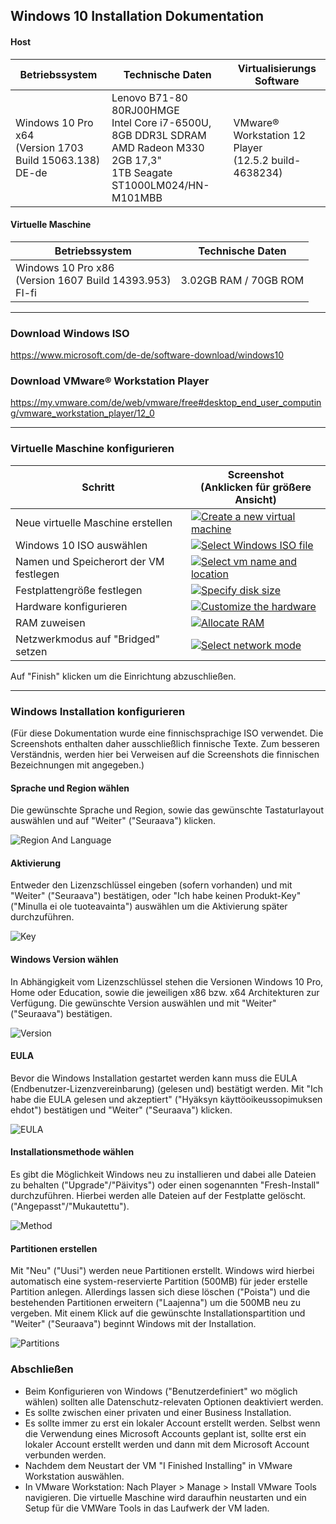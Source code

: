 ## Windows 10 Installation Dokumentation

#### Host
|Betriebssystem|Technische Daten|Virtualisierungs Software|
|---|---|---|
|Windows 10 Pro x64<br/>(Version 1703 Build 15063.138)<br/>DE-de|Lenovo B71-80 80RJ00HMGE<br/>Intel Core i7-6500U, 8GB DDR3L SDRAM <br/> AMD Radeon M330 2GB 17,3"<br/>1TB Seagate ST1000LM024/HN-M101MBB|VMware® Workstation 12 Player<br/>(12.5.2 build-4638234)|

#### Virtuelle Maschine
|Betriebssystem|Technische Daten|
|---|---|
|Windows 10 Pro x86<br/>(Version 1607 Build 14393.953)<br/>FI-fi|3.02GB RAM / 70GB ROM|

***
### Download Windows ISO
https://www.microsoft.com/de-de/software-download/windows10

### Download VMware® Workstation Player
https://my.vmware.com/de/web/vmware/free#desktop_end_user_computing/vmware_workstation_player/12_0

***
### Virtuelle Maschine konfigurieren
|Schritt|Screenshot<br/>(Anklicken für größere Ansicht)|
|---|---|
|Neue virtuelle Maschine erstellen|[![Create a new virtual machine](https://rsfd8g.bl3302.livefilestore.com/y3mHdrvMLRKPsYk4E8zJxl-2mTzRdXbWMdWpKSqYCIcg5pTU7WA-T26YMNSvO5aRn5nc2r3vBAL8dt2YXrCUcPPTNZ0cMGeJN3B47Idly_-tZ8HN1bf1YkRIyRGCZkEpQvdSdg4iYjq3dO9DYQSlvlnOPT5Q8SYlMxv7S_wVpL8uTk?width=256&height=223&cropmode=none)](https://rsfd8g.bl3302.livefilestore.com/y3mHdrvMLRKPsYk4E8zJxl-2mTzRdXbWMdWpKSqYCIcg5pTU7WA-T26YMNSvO5aRn5nc2r3vBAL8dt2YXrCUcPPTNZ0cMGeJN3B47Idly_-tZ8HN1bf1YkRIyRGCZkEpQvdSdg4iYjq3dO9DYQSlvlnOPT5Q8SYlMxv7S_wVpL8uTk?width=700&height=609&cropmode=none)|
|Windows 10 ISO auswählen|[![Select Windows ISO file](https://rsdlrg.bl3302.livefilestore.com/y3mnsWAHa-_64uc1P42azPxgEOAqc_7Joc9rP_nluYLbknoo4bDBwBKmXhHvjLdG-X3Yhpk5AYtgZUiKP71DLQlWzphKbs_F4b6ViQAPiZHNz3sNu_Mey36M9-XmUmiQaq_KNqBCaMApIvthsGbdMjmCe3V7An6aQqTzJ9TFwW6XlQ?width=256&height=223&cropmode=none)](https://rsdlrg.bl3302.livefilestore.com/y3mnsWAHa-_64uc1P42azPxgEOAqc_7Joc9rP_nluYLbknoo4bDBwBKmXhHvjLdG-X3Yhpk5AYtgZUiKP71DLQlWzphKbs_F4b6ViQAPiZHNz3sNu_Mey36M9-XmUmiQaq_KNqBCaMApIvthsGbdMjmCe3V7An6aQqTzJ9TFwW6XlQ?width=700&height=609&cropmode=none)|
|Namen und Speicherort der VM festlegen|[![Select vm name and location](https://rscofg.bl3302.livefilestore.com/y3mHhxH8CrHWcJLRpXFM36tWyopuHaN2wn8-4borte9mG3-gh212grxE_yw5iZsU7yS1rsNDWtpHFsyuuEcaHrmZy5aXF8Ipbd1SQ7iI5toKpo-pCQWtOapfzEmr0gnGl0PTDJGpub1xAP1h0Xlz8WlB5nNKNzbbvxHzTXzi27hi4c?width=256&height=223&cropmode=none)](https://rscofg.bl3302.livefilestore.com/y3mHhxH8CrHWcJLRpXFM36tWyopuHaN2wn8-4borte9mG3-gh212grxE_yw5iZsU7yS1rsNDWtpHFsyuuEcaHrmZy5aXF8Ipbd1SQ7iI5toKpo-pCQWtOapfzEmr0gnGl0PTDJGpub1xAP1h0Xlz8WlB5nNKNzbbvxHzTXzi27hi4c?width=700&height=609&cropmode=none)|
|Festplattengröße festlegen|[![Specify disk size](https://rscvxq.bl3302.livefilestore.com/y3mTyROs_bSHjNjVtnx36Vlexr6yd9cZokbgZ3J5x3UMgwt0H1tmj8OtUMZNYcIc-C4-lhYUBY5e1VkeRwybYzj2koWyc8IfkYmgq4ybpiZsFCGvBLjP7n3luoTRLbM6xC4iWdFK-STt21jMu58cDxEV44DRt5nQmaVJcPwFwlnTd0?width=256&height=223&cropmode=none)](https://rscvxq.bl3302.livefilestore.com/y3mTyROs_bSHjNjVtnx36Vlexr6yd9cZokbgZ3J5x3UMgwt0H1tmj8OtUMZNYcIc-C4-lhYUBY5e1VkeRwybYzj2koWyc8IfkYmgq4ybpiZsFCGvBLjP7n3luoTRLbM6xC4iWdFK-STt21jMu58cDxEV44DRt5nQmaVJcPwFwlnTd0?width=700&height=609&cropmode=none)|
|Hardware konfigurieren|[![Customize the hardware](https://rsfkoq.bl3302.livefilestore.com/y3m66B5nXK0LIPcXiqqiA9CqNu23WyhswXWnh6b1ceSk3aPSG1vzpwosofqvGAroWdpfiJux0LUi8OE4tJBpjc8EgFxzTtY95aLS0WxHjxXJrhhHzK1SNQHKU0xQHco5PYyyWq2Ss6zEmc0c5xWY_-UT4m942_UVi6rKRgUtCqHmA0?width=256&height=223&cropmode=none)](https://rsfkoq.bl3302.livefilestore.com/y3m66B5nXK0LIPcXiqqiA9CqNu23WyhswXWnh6b1ceSk3aPSG1vzpwosofqvGAroWdpfiJux0LUi8OE4tJBpjc8EgFxzTtY95aLS0WxHjxXJrhhHzK1SNQHKU0xQHco5PYyyWq2Ss6zEmc0c5xWY_-UT4m942_UVi6rKRgUtCqHmA0?width=700&height=609&cropmode=none)|
|RAM zuweisen|[![Allocate RAM](https://rseuua.bl3302.livefilestore.com/y3mgkkZ0iK2jmIdwooQV7jLifObjFx-zJ_u_0Wjg5HSnJTIYI5mHAoxoB4Zb-5-szAT0y6T7bNLJ4LcvHdfw4DomGEJO_cL9DEO2Hao3X11GRu_R-2pzAYfxE4lZ2z9eeOkKuO4oPAIP4xPeFVdVAdV190c9_IgEFrkHKtbvGaeSRk?width=256&height=223&cropmode=none)](https://rseuua.bl3302.livefilestore.com/y3mgkkZ0iK2jmIdwooQV7jLifObjFx-zJ_u_0Wjg5HSnJTIYI5mHAoxoB4Zb-5-szAT0y6T7bNLJ4LcvHdfw4DomGEJO_cL9DEO2Hao3X11GRu_R-2pzAYfxE4lZ2z9eeOkKuO4oPAIP4xPeFVdVAdV190c9_IgEFrkHKtbvGaeSRk?width=700&height=609&cropmode=none)|
|Netzwerkmodus auf "Bridged" setzen|[![Select network mode](https://rschnw.bl3302.livefilestore.com/y3mXgoRCqN6PcNSdQeT-Q0L66KJ5VTJcPrYPCU_2DOGwHRqq4fd5_ME3KhwypG38er4C1ddaqNNlT2FaGNw1lH2sC5LVNK_iJJ3z6ldBjvlPGa_5GLGW6bNmpWqmDITh5aXlx0_aV7vHABiB7vqRVq_-7UHLsPsYTSfkfG3Wby00_w?width=256&height=223&cropmode=none)](https://rschnw.bl3302.livefilestore.com/y3mXgoRCqN6PcNSdQeT-Q0L66KJ5VTJcPrYPCU_2DOGwHRqq4fd5_ME3KhwypG38er4C1ddaqNNlT2FaGNw1lH2sC5LVNK_iJJ3z6ldBjvlPGa_5GLGW6bNmpWqmDITh5aXlx0_aV7vHABiB7vqRVq_-7UHLsPsYTSfkfG3Wby00_w?width=700&height=609&cropmode=none)|

Auf "Finish" klicken um die Einrichtung abzuschließen.

***
### Windows Installation konfigurieren
(Für diese Dokumentation wurde eine finnischsprachige ISO verwendet. Die Screenshots enthalten daher ausschließlich finnische Texte. Zum besseren Verständnis, werden hier bei Verweisen auf die Screenshots die finnischen Bezeichnungen mit angegeben.)
#### Sprache und Region wählen
Die gewünschte Sprache und Region, sowie das gewünschte Tastaturlayout auswählen und auf "Weiter" ("Seuraava") klicken.  

![Region And Language](https://rsegwg.bl3302.livefilestore.com/y4mmUjIrmrNXvnvFFaOSkRAeY9DTCp70t41dlMz4rfOynk2BH8X5TaRr2HZM0foc5bJTEJXfvpc5JiQrccyx33k1vBJz75nk_EXWhQ245uV6xuqep6vHjEzyxUR2zlip-aEPcw4lNOyY5R-W3x1wt0Hi7lJOjJbxZQKgVbflXm450o7yDObOD9AsWO-P5lIb8qxihjKq4Ol2e6JW9PxP8_uLw?width=619&height=458&cropmode=none)
#### Aktivierung
Entweder den Lizenzschlüssel eingeben (sofern vorhanden) und mit "Weiter" ("Seuraava") bestätigen, oder "Ich habe keinen Produkt-Key" ("Minulla ei ole tuoteavainta") auswählen um die Aktivierung später durchzuführen.  

![Key](https://sjxqlq.bl3302.livefilestore.com/y4mHOpNByZQYsm1fKTo7lfkPabqQ5g7GVy7SgmKnamFnmpJiDtTcsiwyFXYO9RKoiDD6gUUlKldApE8zvUTG5j3SDL6awvSinmrGc8WOIdh7u4sriSkIX3D0RX3qDgTq-LAYqYfWRD2H4k7FJXfduYalbToVS3WrEdsvjaCZJNq5JbUzm7n33jRLpAiZZZNjpt8tuRqMMR41Z8O54WmazEiUw?width=641&height=483&cropmode=none)
#### Windows Version wählen
In Abhängigkeit vom Lizenzschlüssel stehen die Versionen Windows 10 Pro, Home oder Education, sowie die jeweiligen x86 bzw. x64 Architekturen zur Verfügung. Die gewünschte Version auswählen und mit "Weiter" ("Seuraava") bestätigen.  

![Version](https://sjzpia.bl3302.livefilestore.com/y4mbEz5wByks-EZzwBerV8RiERcdDpcZyFCwe9pPBDkmGP4mudYXe2nCD0mc-wSTdKuAl-Vl-SAtwY1bWTVs26AdM7kHbnZ9BsC3q8tF-UNJLxFguuXENkjGs1E5wyJwTbnso7UrtTUN4AQcHpWO8eQ6vA8WeXIfJb1yJO1cZkqqIs94I4aYwzMEOM1Xqlcd8buGYugTXHWYV51bodONEwo_Q?width=641&height=483&cropmode=none)
#### EULA
Bevor die Windows Installation gestartet werden kann muss die EULA (Endbenutzer-Lizenzvereinbarung) (gelesen und) bestätigt werden. Mit "Ich habe die EULA gelesen und akzeptiert" ("Hyäksyn käyttöoikeussopimuksen ehdot") bestätigen und "Weiter" ("Seuraava") klicken.  

![EULA](https://sjwmuq.bl3302.livefilestore.com/y4mgqmnAi4St0ZkfwIRDjBB0hLd66wtCGTlcYOVF7ABrVryZnK8qf5c5rVAjDwMyqsf3acYqewUldmTj19mILlx-NjLwXisYLUitYXpJ_8igaD3PX8DyOfYo6ea163dyHpWa78xtaqVbK-5fFyz9eNvsfQM5fBnx0bWkUJtF8q3SZcexxdiyJKz-d9pIMRCqgQ7cLPOuR0be4FOYiDit20JLQ?width=641&height=481&cropmode=none)
#### Installationsmethode wählen
Es gibt die Möglichkeit Windows neu zu installieren und dabei alle Dateien zu behalten ("Upgrade"/"Päivitys") oder einen sogenannten "Fresh-Install" durchzuführen. Hierbei werden alle Dateien auf der Festplatte gelöscht. ("Angepasst"/"Mukautettu").  

![Method](https://sjxx3a.bl3302.livefilestore.com/y4mSvE-E3vv0z85NGon6Mg_DtDDyzulP1p_fXtncLJyb5XkKdzCIfCvVZahtkVS26MHF0DzV4sL39WvDvkWEzn0n8VurThhhl9h9MFdYwgVQuK9VR4KDmjH2tZk_reXO8bCzmmY5h9NEADbZIbkkI1FtSmvmFQ3j4o9jO6WilJowBw9QtEJziiWv6IZuIkyTeqlYAMtBc-YLHk2h7aQ4MDttg?width=640&height=479&cropmode=none)
#### Partitionen erstellen
Mit "Neu" ("Uusi") werden neue Partitionen erstellt. Windows wird hierbei automatisch eine system-reservierte Partition (500MB) für jeder erstelle Partition anlegen. Allerdings lassen sich diese löschen ("Poista") und die bestehenden Partitionen erweitern ("Laajenna") um die 500MB neu zu vergeben. Mit einem Klick auf die gewünschte Installationspartition und "Weiter" ("Seuraava") beginnt Windows mit der Installation.

![Partitions](https://sjwfcg.bl3302.livefilestore.com/y4m3652mOZAXYAdHBZu1NLbRUKOPg4UrV7t5MDSvbQA4xb_p9rQCHnJ2s376HytyazIgjt-IaJlHga8bJ7zWiSfM7zCSYIKUmoodGLCqmBsHveV3FEjG1WQmVBghzyljmvIZGpCX_AZ5pd6-9zy2psHOQhE9UBG83p4PUYVGupo8-yOJFbmsth-mnYU9Eup-ijJ5dVHsMGkMfyPdhHCgpCrwQ?width=640&height=480&cropmode=none)

### Abschließen
- Beim Konfigurieren von Windows ("Benutzerdefiniert" wo möglich wählen) sollten alle Datenschutz-relevaten Optionen deaktiviert werden.
- Es sollte zwischen einer privaten und einer Business Installation.
- Es sollte immer zu erst ein lokaler Account erstellt werden. Selbst wenn die Verwendung eines Microsoft Accounts geplant ist, sollte erst ein lokaler Account erstellt werden und dann mit dem Microsoft Account verbunden werden.
- Nachdem dem Neustart der VM "I Finished Installing" in VMware Workstation auswählen.
- In VMware Workstation: Nach Player > Manage > Install VMware Tools navigieren. Die virtuelle Maschine wird daraufhin neustarten und ein Setup für die VMWare Tools in das Laufwerk der VM laden.
